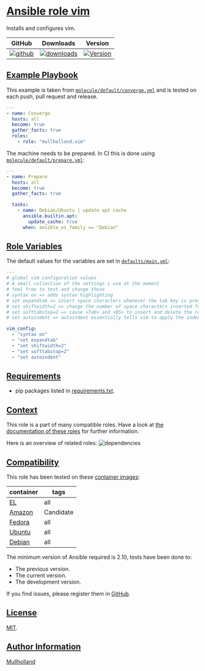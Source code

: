 # [Ansible role vim](#vim)

Installs and configures vim.

|GitHub|Downloads|Version|
|------|---------|-------|
|[![github](https://github.com/mullholland/ansible-role-vim/actions/workflows/molecule.yml/badge.svg)](https://github.com/mullholland/ansible-role-vim/actions/workflows/molecule.yml)|[![downloads](https://img.shields.io/ansible/role/d/mullholland/vim)](https://galaxy.ansible.com/mullholland/vim)|[![Version](https://img.shields.io/github/release/mullholland/ansible-role-vim.svg)](https://github.com/mullholland/ansible-role-vim/releases/)|
## [Example Playbook](#example-playbook)

This example is taken from [`molecule/default/converge.yml`](https://github.com/mullholland/ansible-role-vim/blob/master/molecule/default/converge.yml) and is tested on each push, pull request and release.

```yaml
---
- name: Converge
  hosts: all
  become: true
  gather_facts: true
  roles:
    - role: "mullholland.vim"
```

The machine needs to be prepared. In CI this is done using [`molecule/default/prepare.yml`](https://github.com/mullholland/ansible-role-vim/blob/master/molecule/default/prepare.yml):

```yaml
---
- name: Prepare
  hosts: all
  become: true
  gather_facts: true

  tasks:
    - name: Debian/Ubuntu | update apt cache
      ansible.builtin.apt:
        update_cache: true
      when: ansible_os_family == "Debian"
```



## [Role Variables](#role-variables)

The default values for the variables are set in [`defaults/main.yml`](https://github.com/mullholland/ansible-role-vim/blob/master/defaults/main.yml):

```yaml
---
# global vim configuration values
# A small collection of the settings i use at the moment
# feel free to test and change these
# syntax on => adds syntax highlighting
# set expandtab => insert space characters whenever the tab key is pressed
# set shiftwidth=2 => change the number of space characters inserted for indentation
# set softtabstop=2 => cause <Tab> and <BS> to insert and delete the correct number of spaces
# set autoindent => autoindent essentially tells vim to apply the indentation of the current line to the next

vim_config:
  - "syntax on"
  - "set expandtab"
  - "set shiftwidth=2"
  - "set softtabstop=2"
  - "set autoindent"
```

## [Requirements](#requirements)

- pip packages listed in [requirements.txt](https://github.com/mullholland/ansible-role-vim/blob/master/requirements.txt).


## [Context](#context)

This role is a part of many compatible roles. Have a look at [the documentation of these roles](https://mullholland.net) for further information.

Here is an overview of related roles:
![dependencies](https://raw.githubusercontent.com/mullholland/ansible-role-vim/png/requirements.png "Dependencies")

## [Compatibility](#compatibility)

This role has been tested on these [container images](https://hub.docker.com/u/mullholland):

|container|tags|
|---------|----|
|[EL](https://hub.docker.com/r/mullholland/enterpriselinux)|all|
|[Amazon](https://hub.docker.com/r/mullholland/amazonlinux)|Candidate|
|[Fedora](https://hub.docker.com/r/mullholland/fedora/)|all|
|[Ubuntu](https://hub.docker.com/r/mullholland/ubuntu)|all|
|[Debian](https://hub.docker.com/r/mullholland/debian)|all|

The minimum version of Ansible required is 2.10, tests have been done to:

- The previous version.
- The current version.
- The development version.

If you find issues, please register them in [GitHub](https://github.com/mullholland/ansible-role-vim/issues).

## [License](#license)

[MIT](https://github.com/mullholland/ansible-role-vim/blob/master/LICENSE).

## [Author Information](#author-information)

[Mullholland](https://mullholland.net)

